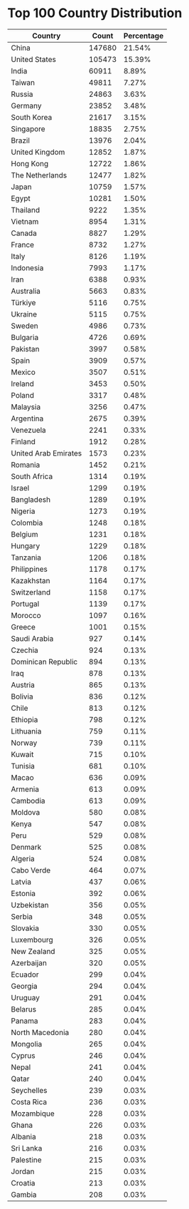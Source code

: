 # Top 100 Country Distribution
| Country | Count | Percentage |
|----|----|----|
| China | 147680 | 21.54% |
| United States | 105473 | 15.39% |
| India | 60911 | 8.89% |
| Taiwan | 49811 | 7.27% |
| Russia | 24863 | 3.63% |
| Germany | 23852 | 3.48% |
| South Korea | 21617 | 3.15% |
| Singapore | 18835 | 2.75% |
| Brazil | 13976 | 2.04% |
| United Kingdom | 12852 | 1.87% |
| Hong Kong | 12722 | 1.86% |
| The Netherlands | 12477 | 1.82% |
| Japan | 10759 | 1.57% |
| Egypt | 10281 | 1.50% |
| Thailand | 9222 | 1.35% |
| Vietnam | 8954 | 1.31% |
| Canada | 8827 | 1.29% |
| France | 8732 | 1.27% |
| Italy | 8126 | 1.19% |
| Indonesia | 7993 | 1.17% |
| Iran | 6388 | 0.93% |
| Australia | 5663 | 0.83% |
| Türkiye | 5116 | 0.75% |
| Ukraine | 5115 | 0.75% |
| Sweden | 4986 | 0.73% |
| Bulgaria | 4726 | 0.69% |
| Pakistan | 3997 | 0.58% |
| Spain | 3909 | 0.57% |
| Mexico | 3507 | 0.51% |
| Ireland | 3453 | 0.50% |
| Poland | 3317 | 0.48% |
| Malaysia | 3256 | 0.47% |
| Argentina | 2675 | 0.39% |
| Venezuela | 2241 | 0.33% |
| Finland | 1912 | 0.28% |
| United Arab Emirates | 1573 | 0.23% |
| Romania | 1452 | 0.21% |
| South Africa | 1314 | 0.19% |
| Israel | 1299 | 0.19% |
| Bangladesh | 1289 | 0.19% |
| Nigeria | 1273 | 0.19% |
| Colombia | 1248 | 0.18% |
| Belgium | 1231 | 0.18% |
| Hungary | 1229 | 0.18% |
| Tanzania | 1206 | 0.18% |
| Philippines | 1178 | 0.17% |
| Kazakhstan | 1164 | 0.17% |
| Switzerland | 1158 | 0.17% |
| Portugal | 1139 | 0.17% |
| Morocco | 1097 | 0.16% |
| Greece | 1001 | 0.15% |
| Saudi Arabia | 927 | 0.14% |
| Czechia | 924 | 0.13% |
| Dominican Republic | 894 | 0.13% |
| Iraq | 878 | 0.13% |
| Austria | 865 | 0.13% |
| Bolivia | 836 | 0.12% |
| Chile | 813 | 0.12% |
| Ethiopia | 798 | 0.12% |
| Lithuania | 759 | 0.11% |
| Norway | 739 | 0.11% |
| Kuwait | 715 | 0.10% |
| Tunisia | 681 | 0.10% |
| Macao | 636 | 0.09% |
| Armenia | 613 | 0.09% |
| Cambodia | 613 | 0.09% |
| Moldova | 580 | 0.08% |
| Kenya | 547 | 0.08% |
| Peru | 529 | 0.08% |
| Denmark | 525 | 0.08% |
| Algeria | 524 | 0.08% |
| Cabo Verde | 464 | 0.07% |
| Latvia | 437 | 0.06% |
| Estonia | 392 | 0.06% |
| Uzbekistan | 356 | 0.05% |
| Serbia | 348 | 0.05% |
| Slovakia | 330 | 0.05% |
| Luxembourg | 326 | 0.05% |
| New Zealand | 325 | 0.05% |
| Azerbaijan | 320 | 0.05% |
| Ecuador | 299 | 0.04% |
| Georgia | 294 | 0.04% |
| Uruguay | 291 | 0.04% |
| Belarus | 285 | 0.04% |
| Panama | 283 | 0.04% |
| North Macedonia | 280 | 0.04% |
| Mongolia | 265 | 0.04% |
| Cyprus | 246 | 0.04% |
| Nepal | 241 | 0.04% |
| Qatar | 240 | 0.04% |
| Seychelles | 239 | 0.03% |
| Costa Rica | 236 | 0.03% |
| Mozambique | 228 | 0.03% |
| Ghana | 226 | 0.03% |
| Albania | 218 | 0.03% |
| Sri Lanka | 216 | 0.03% |
| Palestine | 215 | 0.03% |
| Jordan | 215 | 0.03% |
| Croatia | 213 | 0.03% |
| Gambia | 208 | 0.03% |
